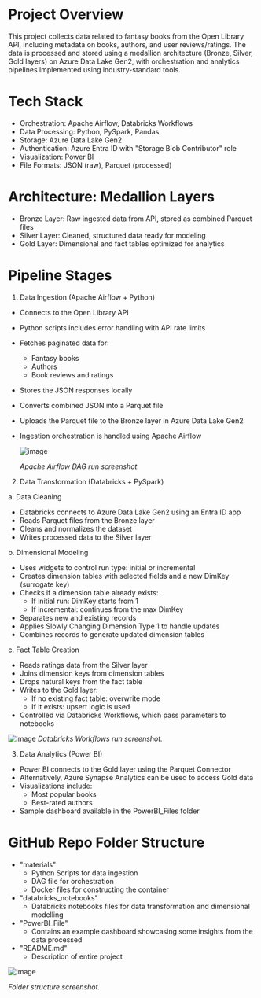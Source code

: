 # Project Overview

This project collects data related to fantasy books from the Open Library API, including metadata on books, authors, and user reviews/ratings. The data is processed and stored using a medallion architecture (Bronze, Silver, Gold layers) on Azure Data Lake Gen2, with orchestration and analytics pipelines implemented using industry-standard tools.

# Tech Stack
- Orchestration: Apache Airflow, Databricks Workflows
- Data Processing: Python, PySpark, Pandas
- Storage: Azure Data Lake Gen2
- Authentication: Azure Entra ID with "Storage Blob Contributor" role
- Visualization: Power BI
- File Formats: JSON (raw), Parquet (processed)

# Architecture: Medallion Layers
- Bronze Layer: Raw ingested data from API, stored as combined Parquet files
- Silver Layer: Cleaned, structured data ready for modeling
- Gold Layer: Dimensional and fact tables optimized for analytics

# Pipeline Stages

1. Data Ingestion (Apache Airflow + Python)
  - Connects to the Open Library API
  - Python scripts includes error handling with API rate limits
  - Fetches paginated data for:
    - Fantasy books
    - Authors
    - Book reviews and ratings
  - Stores the JSON responses locally
  - Converts combined JSON into a Parquet file
  - Uploads the Parquet file to the Bronze layer in Azure Data Lake Gen2
  - Ingestion orchestration is handled using Apache Airflow

    ![image](https://github.com/user-attachments/assets/e74e6a4e-3d5c-4624-b9b3-702a5188ae41)
    
    *Apache Airflow DAG run screenshot.*

2. Data Transformation (Databricks + PySpark)

a. Data Cleaning
  - Databricks connects to Azure Data Lake Gen2 using an Entra ID app
  - Reads Parquet files from the Bronze layer
  - Cleans and normalizes the dataset
  - Writes processed data to the Silver layer

b. Dimensional Modeling
  - Uses widgets to control run type: initial or incremental
  - Creates dimension tables with selected fields and a new DimKey (surrogate key)
  - Checks if a dimension table already exists:
    - If initial run: DimKey starts from 1
    - If incremental: continues from the max DimKey
  - Separates new and existing records
  - Applies Slowly Changing Dimension Type 1 to handle updates
  - Combines records to generate updated dimension tables

c. Fact Table Creation
  - Reads ratings data from the Silver layer
  - Joins dimension keys from dimension tables
  - Drops natural keys from the fact table
  - Writes to the Gold layer:
    - If no existing fact table: overwrite mode
    - If it exists: upsert logic is used
  - Controlled via Databricks Workflows, which pass parameters to notebooks
  
  ![image](https://github.com/user-attachments/assets/fd7838b6-043a-4f74-899d-d058286f0014)
  *Databricks Workflows run screenshot.*

3. Data Analytics (Power BI)
  - Power BI connects to the Gold layer using the Parquet Connector
  - Alternatively, Azure Synapse Analytics can be used to access Gold data
  - Visualizations include:
    - Most popular books
    - Best-rated authors
  - Sample dashboard available in the PowerBI_Files folder

# GitHub Repo Folder Structure
- "materials"
  - Python Scripts for data ingestion
  - DAG file for orchestration
  - Docker files for constructing the container
- "databricks_notebooks"
  - Databricks notebooks files for data transformation and dimensional modelling
- "PowerBI_File"
  - Contains an example dashboard showcasing some insights from the data processed
- "README.md"
  - Description of entire project         

![image](https://github.com/user-attachments/assets/8dfbb100-c2a2-4627-b410-316529ccc6a2)

*Folder structure screenshot.*
